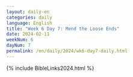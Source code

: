 ```yaml
---
layout: daily-en
categories: daily
language: English
title: "Week 6 Day 7: Mend the Loose Ends"
date: 2024-02-11
weekNum: 6
dayNum: 7
permalink: /en/daily/2024/wk6-day7-daily.html
---
```



{% include BibleLinks2024.html %}


